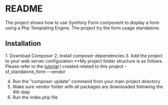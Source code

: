 <h1>README</h1>
The project shows how to use Symfony Form component to display a form using
a Php Templating Engine. The project try the form usage standalone.
<h2>Installation</h2>
1. Download Composer
2. Install composer dependencies 
3. Add the project to your web server configuration 
**My project folder structure is as follows. Please refer to the 
<a href="http://deredb.com/symfony-standalone-form-using-php-templating-engine-part-1/" 
   target="_blank">tutorial</a>
I created related to this project
    -sf_standalone_form
        --vendor
        
4. Run the "composer update" command from your main project directory
5. Make sure vendor folder with all packages are downloaded following the 4th step
6. Run the index.php file
